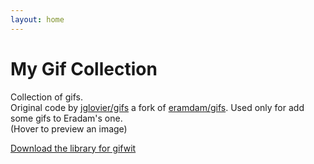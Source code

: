 ```yaml
---
layout: home
---
```


# My Gif Collection

<p>Collection of gifs. <br>Original code by <a href="https://github.com/jglovier/gifs/">jglovier/gifs</a> a fork of <a href="https://github.com/eramdam/gifs/">eramdam/gifs</a>. Used only for add some gifs to Eradam's one. <br> (Hover to preview an image)</p>
<p><a href="library.gifwit">Download the library for gifwit</a></p>
